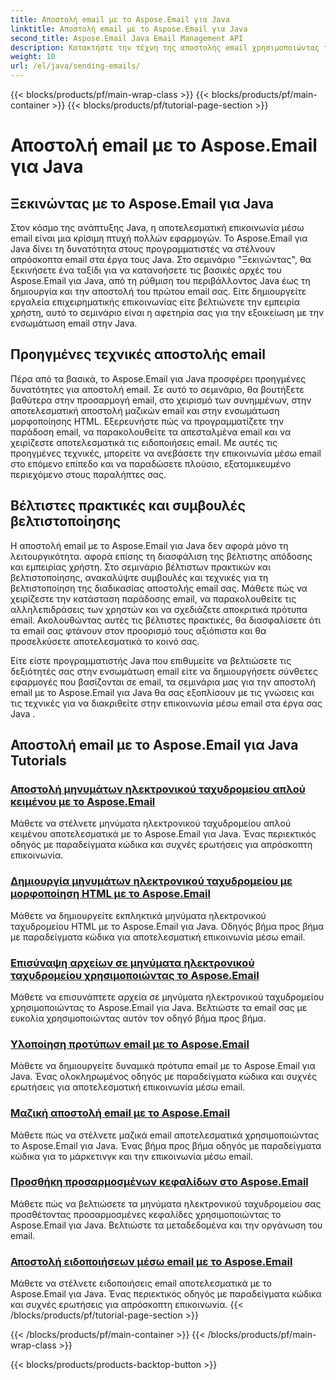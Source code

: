 ```yaml
---
title: Αποστολή email με το Aspose.Email για Java
linktitle: Αποστολή email με το Aspose.Email για Java
second_title: Aspose.Email Java Email Management API
description: Κατακτήστε την τέχνη της αποστολής email χρησιμοποιώντας το Aspose.Email για Java με αυτά τα περιεκτικά σεμινάρια. Μάθετε να δημιουργείτε και να στέλνετε email χωρίς κόπο.
weight: 10
url: /el/java/sending-emails/
---
```


{{< blocks/products/pf/main-wrap-class >}}
{{< blocks/products/pf/main-container >}}
{{< blocks/products/pf/tutorial-page-section >}}

# Αποστολή email με το Aspose.Email για Java



## Ξεκινώντας με το Aspose.Email για Java

Στον κόσμο της ανάπτυξης Java, η αποτελεσματική επικοινωνία μέσω email είναι μια κρίσιμη πτυχή πολλών εφαρμογών. Το Aspose.Email για Java δίνει τη δυνατότητα στους προγραμματιστές να στέλνουν απρόσκοπτα email στα έργα τους Java. Στο σεμινάριο "Ξεκινώντας", θα ξεκινήσετε ένα ταξίδι για να κατανοήσετε τις βασικές αρχές του Aspose.Email για Java, από τη ρύθμιση του περιβάλλοντος Java έως τη δημιουργία και την αποστολή του πρώτου email σας. Είτε δημιουργείτε εργαλεία επιχειρηματικής επικοινωνίας είτε βελτιώνετε την εμπειρία χρήστη, αυτό το σεμινάριο είναι η αφετηρία σας για την εξοικείωση με την ενσωμάτωση email στην Java.

## Προηγμένες τεχνικές αποστολής email

Πέρα από τα βασικά, το Aspose.Email για Java προσφέρει προηγμένες δυνατότητες για αποστολή email. Σε αυτό το σεμινάριο, θα βουτήξετε βαθύτερα στην προσαρμογή email, στο χειρισμό των συνημμένων, στην αποτελεσματική αποστολή μαζικών email και στην ενσωμάτωση μορφοποίησης HTML. Εξερευνήστε πώς να προγραμματίζετε την παράδοση email, να παρακολουθείτε τα απεσταλμένα email και να χειρίζεστε αποτελεσματικά τις ειδοποιήσεις email. Με αυτές τις προηγμένες τεχνικές, μπορείτε να ανεβάσετε την επικοινωνία μέσω email στο επόμενο επίπεδο και να παραδώσετε πλούσιο, εξατομικευμένο περιεχόμενο στους παραλήπτες σας.

## Βέλτιστες πρακτικές και συμβουλές βελτιστοποίησης

Η αποστολή email με το Aspose.Email για Java δεν αφορά μόνο τη λειτουργικότητα. αφορά επίσης τη διασφάλιση της βέλτιστης απόδοσης και εμπειρίας χρήστη. Στο σεμινάριο βέλτιστων πρακτικών και βελτιστοποίησης, ανακαλύψτε συμβουλές και τεχνικές για τη βελτιστοποίηση της διαδικασίας αποστολής email σας. Μάθετε πώς να χειρίζεστε την κατάσταση παράδοσης email, να παρακολουθείτε τις αλληλεπιδράσεις των χρηστών και να σχεδιάζετε αποκριτικά πρότυπα email. Ακολουθώντας αυτές τις βέλτιστες πρακτικές, θα διασφαλίσετε ότι τα email σας φτάνουν στον προορισμό τους αξιόπιστα και θα προσελκύσετε αποτελεσματικά το κοινό σας.

Είτε είστε προγραμματιστής Java που επιθυμείτε να βελτιώσετε τις δεξιότητές σας στην ενσωμάτωση email είτε να δημιουργήσετε σύνθετες εφαρμογές που βασίζονται σε email, τα σεμινάρια μας για την αποστολή email με το Aspose.Email για Java θα σας εξοπλίσουν με τις γνώσεις και τις τεχνικές για να διακριθείτε στην επικοινωνία μέσω email στα έργα σας Java .

## Αποστολή email με το Aspose.Email για Java Tutorials
### [Αποστολή μηνυμάτων ηλεκτρονικού ταχυδρομείου απλού κειμένου με το Aspose.Email](./sending-plain-text-emails/)
Μάθετε να στέλνετε μηνύματα ηλεκτρονικού ταχυδρομείου απλού κειμένου αποτελεσματικά με το Aspose.Email για Java. Ένας περιεκτικός οδηγός με παραδείγματα κώδικα και συχνές ερωτήσεις για απρόσκοπτη επικοινωνία.
### [Δημιουργία μηνυμάτων ηλεκτρονικού ταχυδρομείου με μορφοποίηση HTML με το Aspose.Email](./creating-html-formatted-emails/)
Μάθετε να δημιουργείτε εκπληκτικά μηνύματα ηλεκτρονικού ταχυδρομείου HTML με το Aspose.Email για Java. Οδηγός βήμα προς βήμα με παραδείγματα κώδικα για αποτελεσματική επικοινωνία μέσω email.
### [Επισύναψη αρχείων σε μηνύματα ηλεκτρονικού ταχυδρομείου χρησιμοποιώντας το Aspose.Email](./attaching-files-to-emails-using-aspose-email/)
Μάθετε να επισυνάπτετε αρχεία σε μηνύματα ηλεκτρονικού ταχυδρομείου χρησιμοποιώντας το Aspose.Email για Java. Βελτιώστε τα email σας με ευκολία χρησιμοποιώντας αυτόν τον οδηγό βήμα προς βήμα.
### [Υλοποίηση προτύπων email με το Aspose.Email](./implementing-email-templates/)
Μάθετε να δημιουργείτε δυναμικά πρότυπα email με το Aspose.Email για Java. Ένας ολοκληρωμένος οδηγός με παραδείγματα κώδικα και συχνές ερωτήσεις για αποτελεσματική επικοινωνία μέσω email.
### [Μαζική αποστολή email με το Aspose.Email](./bulk-email-sending/)
Μάθετε πώς να στέλνετε μαζικά email αποτελεσματικά χρησιμοποιώντας το Aspose.Email για Java. Ένας βήμα προς βήμα οδηγός με παραδείγματα κώδικα για το μάρκετινγκ και την επικοινωνία μέσω email.
### [Προσθήκη προσαρμοσμένων κεφαλίδων στο Aspose.Email](./adding-custom-headers-in-aspose-email/)
Μάθετε πώς να βελτιώσετε τα μηνύματα ηλεκτρονικού ταχυδρομείου σας προσθέτοντας προσαρμοσμένες κεφαλίδες χρησιμοποιώντας το Aspose.Email για Java. Βελτιώστε τα μεταδεδομένα και την οργάνωση του email.
### [Αποστολή ειδοποιήσεων μέσω email με το Aspose.Email](./sending-email-notifications/)
Μάθετε να στέλνετε ειδοποιήσεις email αποτελεσματικά με το Aspose.Email για Java. Ένας περιεκτικός οδηγός με παραδείγματα κώδικα και συχνές ερωτήσεις για απρόσκοπτη επικοινωνία.
{{< /blocks/products/pf/tutorial-page-section >}}

{{< /blocks/products/pf/main-container >}}
{{< /blocks/products/pf/main-wrap-class >}}

{{< blocks/products/products-backtop-button >}}
